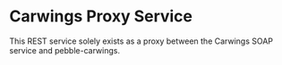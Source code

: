 # Carwings Proxy Service

This REST service solely exists as a proxy between
the Carwings SOAP service and pebble-carwings.
